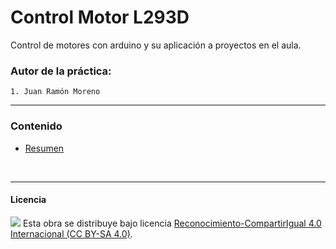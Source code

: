 # Control Motor L293D

Control de motores con arduino y su aplicación a proyectos en el aula.

### Autor de la práctica:
    1. Juan Ramón Moreno

<hr>

### Contenido

- [Resumen](Resumen.pdf)


<br>


***

#### Licencia

<img src="http://i.creativecommons.org/l/by-sa/4.0/88x31.png" /> Esta obra se distribuye bajo licencia [Reconocimiento-CompartirIgual 4.0 Internacional (CC BY-SA 4.0)](https://creativecommons.org/licenses/by-sa/4.0/deed.es_ES).
